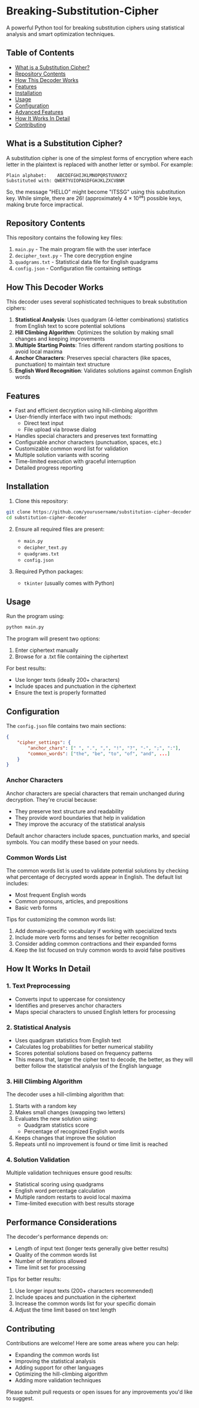 # Breaking-Substitution-Cipher

A powerful Python tool for breaking substitution ciphers using statistical analysis and smart optimization techniques. 

## Table of Contents
- [What is a Substitution Cipher?](#what-is-a-substitution-cipher)
- [Repository Contents](#repository-contents)
- [How This Decoder Works](#how-this-decoder-works)
- [Features](#features)
- [Installation](#installation)
- [Usage](#usage)
- [Configuration](#configuration)
- [Advanced Features](#advanced-features)
- [How It Works In Detail](#how-it-works-in-detail)
- [Contributing](#contributing)

## What is a Substitution Cipher?

A substitution cipher is one of the simplest forms of encryption where each letter in the plaintext is replaced with another letter or symbol. For example:

```
Plain alphabet:    ABCDEFGHIJKLMNOPQRSTUVWXYZ
Substituted with: QWERTYUIOPASDFGHJKLZXCVBNM
```

So, the message "HELLO" might become "ITSSG" using this substitution key. While simple, there are 26! (approximately 4 × 10²⁶) possible keys, making brute force impractical.

## Repository Contents

This repository contains the following key files:

1. `main.py` - The main program file with the user interface
2. `decipher_text.py` - The core decryption engine
3. `quadgrams.txt` - Statistical data file for English quadgrams
4. `config.json` - Configuration file containing settings

## How This Decoder Works

This decoder uses several sophisticated techniques to break substitution ciphers:

1. **Statistical Analysis**: Uses quadgram (4-letter combinations) statistics from English text to score potential solutions
2. **Hill Climbing Algorithm**: Optimizes the solution by making small changes and keeping improvements
3. **Multiple Starting Points**: Tries different random starting positions to avoid local maxima
4. **Anchor Characters**: Preserves special characters (like spaces, punctuation) to maintain text structure
5. **English Word Recognition**: Validates solutions against common English words

## Features

- Fast and efficient decryption using hill-climbing algorithm
- User-friendly interface with two input methods:
  - Direct text input
  - File upload via browse dialog
- Handles special characters and preserves text formatting
- Configurable anchor characters (punctuation, spaces, etc.)
- Customizable common word list for validation
- Multiple solution variants with scoring
- Time-limited execution with graceful interruption
- Detailed progress reporting

## Installation

1. Clone this repository:
```bash
git clone https://github.com/yourusername/substitution-cipher-decoder
cd substitution-cipher-decoder
```

2. Ensure all required files are present:
   - `main.py`
   - `decipher_text.py`
   - `quadgrams.txt`
   - `config.json`

3. Required Python packages:
   - `tkinter` (usually comes with Python)

## Usage

Run the program using:
```bash
python main.py
```

The program will present two options:
1. Enter ciphertext manually
2. Browse for a .txt file containing the ciphertext

For best results:
- Use longer texts (ideally 200+ characters)
- Include spaces and punctuation in the ciphertext
- Ensure the text is properly formatted

## Configuration

The `config.json` file contains two main sections:

```json
{
    "cipher_settings": {
        "anchor_chars": [" ", ".", ",", "!", "?", "-", ";", ":"],
        "common_words": ["the", "be", "to", "of", "and", ...]
    }
}
```

### Anchor Characters

Anchor characters are special characters that remain unchanged during decryption. They're crucial because:
- They preserve text structure and readability
- They provide word boundaries that help in validation
- They improve the accuracy of the statistical analysis

Default anchor characters include spaces, punctuation marks, and special symbols. You can modify these based on your needs.

### Common Words List

The common words list is used to validate potential solutions by checking what percentage of decrypted words appear in English. The default list includes:
- Most frequent English words
- Common pronouns, articles, and prepositions
- Basic verb forms

Tips for customizing the common words list:
1. Add domain-specific vocabulary if working with specialized texts
2. Include more verb forms and tenses for better recognition
3. Consider adding common contractions and their expanded forms
4. Keep the list focused on truly common words to avoid false positives

## How It Works In Detail

### 1. Text Preprocessing
- Converts input to uppercase for consistency
- Identifies and preserves anchor characters
- Maps special characters to unused English letters for processing

### 2. Statistical Analysis
- Uses quadgram statistics from English text
- Calculates log probabilities for better numerical stability
- Scores potential solutions based on frequency patterns
- This means that, larger the cipher text to decode, the better, as they will better follow the statistical analysis of the English language

### 3. Hill Climbing Algorithm
The decoder uses a hill-climbing algorithm that:
1. Starts with a random key
2. Makes small changes (swapping two letters)
3. Evaluates the new solution using:
   - Quadgram statistics score
   - Percentage of recognized English words
4. Keeps changes that improve the solution
5. Repeats until no improvement is found or time limit is reached

### 4. Solution Validation
Multiple validation techniques ensure good results:
- Statistical scoring using quadgrams
- English word percentage calculation
- Multiple random restarts to avoid local maxima
- Time-limited execution with best results storage

## Performance Considerations

The decoder's performance depends on:
- Length of input text (longer texts generally give better results)
- Quality of the common words list
- Number of iterations allowed
- Time limit set for processing

Tips for better results:
1. Use longer input texts (200+ characters recommended)
2. Include spaces and punctuation in the ciphertext
3. Increase the common words list for your specific domain
4. Adjust the time limit based on text length

## Contributing

Contributions are welcome! Here are some areas where you can help:
- Expanding the common words list
- Improving the statistical analysis
- Adding support for other languages
- Optimizing the hill-climbing algorithm
- Adding more validation techniques

Please submit pull requests or open issues for any improvements you'd like to suggest.
